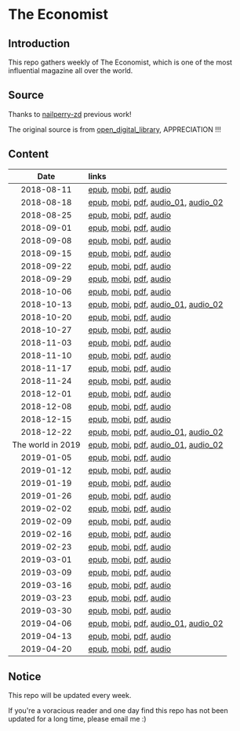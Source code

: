 # The Economist

## Introduction

This repo gathers weekly of The Economist, which is one of the most influential magazine all over the world.

## Source

Thanks to [nailperry-zd](https://github.com/nailperry-zd/The-Economist) previous work!

The original source is from [open_digital_library](https://vk.com/open_digital_library), APPRECIATION !!!

## Content

| Date | links |
| :----:   | :---- |
| 2018-08-11 | [epub](https://vk.com/doc223751908_472524988?hash=61a4f613a1c24934f8&dl=4ff835ae1c68fc8c6e), [mobi](https://vk.com/doc223751908_472525005?hash=5b3080755ba2d6c366&dl=4a0aa777ae372e38f9), [pdf](https://vk.com/doc223751908_472525027?hash=58ceb47f3dbb37d343&dl=4c46f6aa5588a5ea91), [audio](https://vk.com/doc223751908_472521840?hash=ec64a2664944097502&dl=1d699468e401da3d0b) |
| 2018-08-18 | [epub](https://vk.com/doc223751908_472997053?hash=9d410dbdddd4ed23f2&dl=47e1a76228853ad2ed), [mobi](https://vk.com/doc223751908_472997102?hash=d152241843ab6b560d&dl=c5544811c3e647d412), [pdf](https://vk.com/doc223751908_472997169?hash=f0a62db56ee8ed2dbb&dl=d099f14c346c893b93), [audio_01](https://vk.com/doc223751908_473060989?hash=1fa9d86cd1e1374ed0&dl=cf407422880d37edb3), [audio_02](https://vk.com/doc223751908_473060989?hash=1fa9d86cd1e1374ed0&dl=cf407422880d37edb3) |
| 2018-08-25 | [epub](https://vk.com/doc223751908_473614957?hash=3b35a42099e6b34f73&dl=cff546bb44521541da), [mobi](https://vk.com/doc223751908_473614969?hash=b0900514fe50e3e38d&dl=050c79764fc094c361), [pdf](https://vk.com/doc223751908_473614980?hash=23a98c9bd5bc163cdb&dl=93bf4c039f178d71e5), [audio](https://vk.com/doc223751908_473615072?hash=d9e7a0d74740dc5ba6&dl=1b4e1122c37b00a87e) |
| 2018-09-01 | [epub](https://vk.com/doc223751908_474134637?hash=c7f71d7c0af8fa5483&dl=ddc2f272ffba4de444), [mobi](https://vk.com/doc223751908_474134642?hash=529cea424f59f17d12&dl=5a0042431cc94f3bdd), [pdf](https://vk.com/doc223751908_474134649?hash=8a90ee53acb7ffb507&dl=87783291abe8074458), [audio](https://vk.com/doc223751908_474164271?hash=88d92f0d1b6a29c1cb&dl=2aab7476ff1a42ef27) |
| 2018-09-08 | [epub](https://vk.com/doc223751908_474792174?hash=4a1a5ae830d9036a17&dl=855988ef74c0a94fc5), [mobi](https://vk.com/doc223751908_474792183?hash=2cd55ec47047023d22&dl=59c267a20590e76513), [pdf](https://vk.com/doc223751908_474792197?hash=29ad334a659303a79e&dl=9c760c4aaaaac58e59), [audio](https://vk.com/doc223751908_474792337?hash=3e77af1bf1b0498b41&dl=ec430736cdc1ac7807) |
| 2018-09-15 | [epub](https://vk.com/doc223751908_475581851?hash=6b501fcabe96d1441b&dl=ecfc7bf12ea58eae4d), [mobi](https://vk.com/doc223751908_475581860?hash=698e929c5e40777b87&dl=96bf19fc57243eb48b), [pdf](https://vk.com/doc223751908_475581877?hash=856d9e9284de2399dd&dl=4fc941f9305bca4156), [audio](https://vk.com/doc223751908_475582176?hash=aa5d259022de0e8cf6&dl=8fe12cfbb57c548256) |
| 2018-09-22 | [epub](https://vk.com/doc223751908_476228893?hash=28eb50949ef8f95891&dl=a64853828d62b52bf8), [mobi](https://vk.com/doc223751908_476228902?hash=387eefb7702d8d3021&dl=1a82231de4e2989064), [pdf](https://vk.com/doc223751908_476228907?hash=49d0be9fc0bd233de4&dl=425653ef3ce874fca8), [audio](https://vk.com/doc223751908_476228979?hash=c3e5faba86cbda3e94&dl=b8e7dc66c85b8709af) |
| 2018-09-29 | [epub](https://vk.com/doc223751908_476826632?hash=22f1fcaa58f7d7cf2c&dl=d6b00069d5a94665a1), [mobi](https://vk.com/doc223751908_476826636?hash=4ee595c65055cf8526&dl=1c360840b15b9fd663), [pdf](https://vk.com/doc223751908_476826638?hash=4178b1eaf92cc747a1&dl=54924af5305b27841b), [audio](https://vk.com/doc223751908_476826667?hash=45ef39e080c5c10fe4&dl=3fd09bf04038383fba) |
| 2018-10-06 | [epub](https://vk.com/doc223751908_477542112?hash=898214a3cb22a9e47c&dl=00f9f36953a79b1805), [mobi](https://vk.com/doc223751908_477542114?hash=7d7d2e67803fe81866&dl=67d31d464ad9ed5288), [pdf](https://vk.com/doc223751908_477542120?hash=86127ab22dd5e077e7&dl=fe9fe5200ef25913db), [audio](https://vk.com/doc223751908_477541265?hash=4598db3096e3a7ca1f&dl=12f2dcfad4d852c5d0) |
| 2018-10-13 | [epub](https://vk.com/doc223751908_478275742?hash=f73e954c62d2093b5d&dl=2f3213fc5092367b76), [mobi](https://vk.com/doc223751908_478275746?hash=36a2d0a76b53cdea86&dl=0f7cabcf8112009bf1), [pdf](https://vk.com/doc223751908_478275754?hash=4a4396947dec388422&dl=04e7c6eb06f6c6bab6), [audio_01](https://vk.com/doc223751908_478278613?hash=13fee150184fa95cac&dl=438916066ba52f80b3), [audio_02](https://vk.com/doc223751908_478278652?hash=5efd55d2f3f7c78e79&dl=cd183a05b7f94214c5) |
| 2018-10-20 | [epub](https://vk.com/doc223751908_479109399?hash=3060f8a9461cda682e&dl=f265fc938c0c1a4903), [mobi](https://vk.com/doc223751908_479109407?hash=53040a01d36fe37ebd&dl=947f2bedccb3bf6427), [pdf](https://vk.com/doc223751908_479109411?hash=8e81de0e24f3d8a623&dl=b0e13b7e5922a5e0fa), [audio](https://vk.com/doc223751908_479104603?hash=2c61f81d653b36418a&dl=fea2f674a00e4e3817) |
| 2018-10-27 | [epub](https://vk.com/doc223751908_479802199?hash=2394825fad0f84234a&dl=66d46f0b7e8de9a40e), [mobi](https://vk.com/doc223751908_479802230?hash=ce29edf6400890a823&dl=222638cc3b4cbbd0a2), [pdf](https://vk.com/doc223751908_479802261?hash=3e9c152d7215eaa236&dl=3ecb9b9de93649ca9e), [audio](https://vk.com/doc223751908_479802828?hash=49513a4c940a0f4d4e&dl=bcb36e5f5b515b1f50) |
| 2018-11-03 | [epub](https://vk.com/doc223751908_480503642?hash=0d6371c4a06c1971f8&dl=50319b679c4219a0cc), [mobi](https://vk.com/doc223751908_480503644?hash=3f5160851cbec69fe0&dl=ac0c7fccac45918750), [pdf](https://vk.com/doc223751908_480503645?hash=e63c912034b7a2f7b1&dl=374cc636c4a64e0a6d), [audio](https://vk.com/doc223751908_480623350?hash=2f822e921f72724fd8&dl=a795f7ffe4e0e996ef) |
| 2018-11-10 | [epub](https://vk.com/doc223751908_481305202?hash=3a869f85fc68494f5d&dl=565e98fa6a41f06485), [mobi](https://vk.com/doc223751908_481305228?hash=f9bcbe0a53d89f099d&dl=3769fb67c4243745a4), [pdf](https://vk.com/doc223751908_481305248?hash=e061b68826121f697b&dl=5f26999b2c5240c8be), [audio](https://vk.com/doc223751908_481305618?hash=e40238353330193267&dl=36533f6314a84b890c) |
| 2018-11-17 | [epub](https://vk.com/doc223751908_482073469?hash=d09a141c20cf377491&dl=60f92c9d2b5eb34c69), [mobi](https://vk.com/doc223751908_482073470?hash=6ab540ed4b276918bc&dl=3b88ec75d5cf79c46c), [pdf](https://vk.com/doc223751908_482073471?hash=730bf9b08a5e5328fd&dl=f0b5d760439207bd34), [audio](https://vk.com/doc223751908_482073481?hash=14f388b43af7224c0a&dl=487680a0216377843e) |
| 2018-11-24 | [epub](https://vk.com/doc223751908_482789534?hash=6098506be99e9ba507&dl=6aa85f776305a44020), [mobi](https://vk.com/doc223751908_482789544?hash=f3de2b211327ff3d90&dl=77cdd63130536ee1d3), [pdf](https://vk.com/doc223751908_482789560?hash=2ef221f73f2461ea3f&dl=ae1d969e92c602b717), [audio](https://vk.com/doc223751908_482770199?hash=a618a42c11ddb2bb55&dl=538b6e390c102aca32) |
| 2018-12-01 | [epub](https://vk.com/doc223751908_483534321?hash=ed5dd713adbb4ca840&dl=d3a06b6ce56d56db1b), [mobi](https://vk.com/doc223751908_483534353?hash=470c11ac87747ba55f&dl=36874271b5921b7cc5), [pdf](https://vk.com/doc223751908_483534392?hash=09411c73060fa12c11&dl=f604c3e86e56a8c23c), [audio](https://vk.com/doc223751908_483534917?hash=fa1f51ffc38d2cb90d&dl=df58fb96b0bbad4c2f) |
| 2018-12-08 | [epub](https://vk.com/doc223751908_484424568?hash=20521210c77d5b5009&dl=9decad7f4ee512684e), [mobi](https://vk.com/doc223751908_484424576?hash=3f3d211b0c2dd0094b&dl=6d6e246dd031d76833), [pdf](https://vk.com/doc223751908_484424589?hash=20a759fe2daa61564d&dl=39025cb3f8d5cea090), [audio](https://vk.com/doc223751908_484424733?hash=35595139c6378587cf&dl=4f24dec11f70493c2f) |
| 2018-12-15 | [epub](https://vk.com/doc223751908_485033021?hash=e2555d26f785ff187c&dl=1276b62960b30e8c51), [mobi](https://vk.com/doc223751908_485033025?hash=70d372d2e181d71a94&dl=14151e5326258e1350), [pdf](https://vk.com/doc223751908_485033035?hash=f0e0ce8d78c912dabc&dl=6739e6f4da8c5177d7), [audio](https://vk.com/doc223751908_485033128?hash=83c418d04567f2d9d9&dl=84a978d4af8f16bf51) |
| 2018-12-22 | [epub](https://vk.com/doc223751908_485825553?hash=08beb948bfd69e83c4&dl=edd2a10e3af78c089c), [mobi](https://vk.com/doc223751908_485825561?hash=cd49ed9753e7e82f7b&dl=517cd7487aba6e39d7), [pdf](https://vk.com/doc223751908_485825567?hash=b31dd102931583500e&dl=434a9844454e265b42), [audio_01](https://vk.com/doc223751908_485824819?hash=deccb618506c2da2fc&dl=a6b1dd550109bbc21c), [audio_02](https://vk.com/doc223751908_485824862?hash=cf32ed4cc284eedbdb&dl=27ea839ac5ce741f43) |
| The world in 2019 | [epub](https://vk.com/doc223751908_487059143?hash=94701e75ff425dcf6f&dl=e657c0f060bed18ba4), [mobi](https://vk.com/doc223751908_487059638?hash=49147a9f275ac0978e&dl=789053be928205b4ce), [pdf](https://vk.com/doc223751908_487060055?hash=a0312f47298e52f23c&dl=1ecc0307c0872d3870), [audio_01](https://vk.com/doc223751908_487061016?hash=5f5e38465836feb750&dl=1cbf6cd960a8a535d0), [audio_02](https://vk.com/doc223751908_487061994?hash=a0d3ef7123a8b9a8ec&dl=68afc1995bf48c75d7) |
| 2019-01-05 | [epub](https://vk.com/doc223751908_487683952?hash=ccd136d60910608dc5&dl=04556605f84764af5b), [mobi](https://vk.com/doc223751908_487683955?hash=61c4ac45593f33206f&dl=4064f0e380152ec08f), [pdf](https://vk.com/doc223751908_487683959?hash=fc8f462c90e2c728a8&dl=53b1de5736075c5470), [audio](https://vk.com/doc223751908_487684026?hash=a0330751639c4cda63&dl=7b5f5bd81ade74207d) |
| 2019-01-12 | [epub](https://vk.com/doc223751908_488746487?hash=932f4bc484a9fea388&dl=1f055af0c0f0984c44), [mobi](https://vk.com/doc223751908_488746551?hash=dd80a1b4530a44929a&dl=e77d486a8af7a4cf30), [pdf](https://vk.com/doc223751908_488746619?hash=b2ce8048720f2ef92a&dl=bcf5acf4c67dd9d591), [audio](https://vk.com/doc223751908_488740963?hash=2cd75d12ad19a7a1db&dl=46bb8bdddd03d6a5f2) |
| 2019-01-19 | [epub](https://vk.com/doc223751908_489311782?hash=02a1e1df0aa19649bc&dl=4bb436334bdcfa1292), [mobi](https://vk.com/doc223751908_489311799?hash=e97394279457d616c6&dl=5e398cafaddaff81c9), [pdf](https://vk.com/doc223751908_489311813?hash=5e50943cc1f77f9f4e&dl=60dcbf96c20e35a1e4), [audio](https://vk.com/doc223751908_489312063?hash=74a5a369e1b64ab17f&dl=1ef1841616ddeaa576) |
| 2019-01-26 | [epub](https://vk.com/doc223751908_490111428?hash=60e5a80727ae50eeba&dl=b9e54a9a7a089425b5), [mobi](https://vk.com/doc223751908_490111431?hash=dbf11ca2b669b33f62&dl=01ba90e132f182d36b), [pdf](https://vk.com/doc223751908_490111434?hash=f21975ff6e19038fda&dl=ce92bc00801367dd96), [audio](https://vk.com/doc223751908_490110807?hash=70f48d620be70f16da&dl=416d1bfad81876b36f) |
| 2019-02-02 | [epub](https://vk.com/doc223751908_491018454?hash=404dbff84aaa388f95&dl=2362194f7a63a15ceb), [mobi](https://vk.com/doc223751908_491018432?hash=78cd583088329ac041&dl=ba08a95959c96ca2ae), [pdf](https://vk.com/doc223751908_491018472?hash=8df20546167ef64e48&dl=4fb061d1b856df97de), [audio](https://vk.com/doc223751908_491019066?hash=5bbafb2b2a3bbc84cc&dl=841e253c665a0e4670) |
| 2019-02-09 | [epub](https://vk.com/doc223751908_491700899?hash=969aa7865b1521bb50&dl=be8584ac670ecbafb8), [mobi](https://vk.com/doc223751908_491700914?hash=0b2c47e7ec1a6cf0e7&dl=441ed3c918b62672d1), [pdf](https://vk.com/doc223751908_491700922?hash=d228ff1b3e4e9fbda6&dl=00211f7bba96c01c04), [audio](https://vk.com/doc223751908_491698690?hash=7eb1122ac2686a9b23&dl=7e3f219218c849a6f1) |
| 2019-02-16 | [epub](https://vk.com/doc223751908_492610742?hash=7dbe4762a2abacc866&dl=32badd44f2a5def697), [mobi](https://vk.com/doc223751908_492610925?hash=3a05a92b33e4e63377&dl=b7288d2428677def2b), [pdf](https://vk.com/doc223751908_492611163?hash=35254c54d26040e409&dl=03bae698aaf26e8251), [audio](https://vk.com/doc223751908_492594950?hash=c56977957254f9fc0c&dl=1be79445c66097dcbc) |
| 2019-02-23 | [epub](https://vk.com/doc223751908_493356550?hash=13a5a6e1a8a8685360&dl=987814634f0d86bfd2), [mobi](https://vk.com/doc223751908_493356577?hash=a379bbab20838b939a&dl=98db16dad7502a90b2), [pdf](https://vk.com/doc223751908_493356612?hash=ce80e2b01cf09e2a77&dl=57adb94882a142bebe), [audio](https://vk.com/doc223751908_493357065?hash=4cf198bb9848470340&dl=244b458c5e7aa7e431) |
| 2019-03-01 | [epub](https://vk.com/doc223751908_494138778?hash=9cc744470b1c0a4efa&dl=ae66d910af19442fb4), [mobi](https://vk.com/doc223751908_494138796?hash=fdd0db27c46d65fb08&dl=b1c92852023fbc41c8), [pdf](https://vk.com/doc223751908_494138813?hash=2eecde906d3c1f23db&dl=3b85a709226373caff), [audio](https://vk.com/doc223751908_494139058?hash=71fbb9b81b77aa80be&dl=4d991ab6adec5073d3) |
| 2019-03-09 | [epub](https://vk.com/doc223751908_494931873?hash=d84fea822ba8f87d2b&dl=55df20d141ad9a213a), [mobi](https://vk.com/doc223751908_494931906?hash=e0fad3f686d6bfc02f&dl=03826f22b37b7eee25), [pdf](https://vk.com/doc223751908_494931933?hash=2b79ffa61c96ee5de0&dl=42c6f2b209775710ab), [audio](https://vk.com/doc223751908_494931564?hash=8ee29a25a43e06859b&dl=5bc6a834044e9ba2ed) |
| 2019-03-16 | [epub](https://vk.com/doc223751908_495637377?hash=2f3298570dfe1c1e53&dl=f7fcd8eb84bca38469), [mobi](https://vk.com/doc223751908_495637382?hash=4c8a527084d31b8a76&dl=68fa60f2f7ccaf8cef), [pdf](https://vk.com/doc223751908_495637385?hash=aa9cfcfd5672022e91&dl=dc101534c4583e806a), [audio](https://vk.com/doc223751908_495638444?hash=250d0cb26143b24777&dl=be330abc10ef93107d) |
| 2019-03-23 | [epub](https://vk.com/doc223751908_496536831?hash=6d34165e063dfec2ea&dl=8854af8b734a992483), [mobi](https://vk.com/doc223751908_496536870?hash=edc66b3bd7b9c85355&dl=8091a4a744fb47353a), [pdf](https://vk.com/doc223751908_496536936?hash=e214b6eb81cb49c4b6&dl=49eafe2c0c933079f9), [audio](https://vk.com/doc223751908_496537390?hash=a30dd6734a14620b4a&dl=35bc506cb329f05946) |
| 2019-03-30 | [epub](https://vk.com/doc223751908_497283059?hash=e213cbab3c28f26fbf&dl=3e36ea2fc3191026c4), [mobi](https://vk.com/doc223751908_496536870?hash=edc66b3bd7b9c85355&dl=8091a4a744fb47353a), [pdf](https://vk.com/doc223751908_496536936?hash=e214b6eb81cb49c4b6&dl=49eafe2c0c933079f9), [audio](https://vk.com/doc223751908_496537390?hash=a30dd6734a14620b4a&dl=35bc506cb329f05946) |
| 2019-04-06 | [epub](https://vk.com/doc223751908_498130898?hash=fd1d32a8944f3b13e5&dl=530c341a445f8e4642), [mobi](https://vk.com/doc223751908_498130946?hash=80c365a1dd8d2fd7ae&dl=d338bf34b7782e871e), [pdf](https://vk.com/doc223751908_498131006?hash=e54097777f80c88b3e&dl=298cece89fbfa8e800), [audio_01](https://vk.com/doc223751908_498133119?hash=32a41403abc6b6af74&dl=1e9c3f34a9b546b42f), [audio_02](https://vk.com/doc223751908_498134191?hash=69bc366568ae895e3d&dl=b0ab07942ab5c9d4e0) |
| 2019-04-13 | [epub](https://vk.com/doc223751908_498903806?hash=dec012928d8639bc77&dl=357988f07314fcb211), [mobi](https://vk.com/doc223751908_498903811?hash=d57097b161eaf2162d&dl=2eea29ae68fb24a2d3), [pdf](https://vk.com/doc223751908_498903813?hash=d9730434636609ba2f&dl=f7f25cc4f561c8e865), [audio](https://vk.com/doc223751908_498903845?hash=44f7be57e28f9e071b&dl=63a31144c3c7714948) |
| 2019-04-20 | [epub](https://vk.com/doc223751908_499702098?hash=c726e617efd2f25cb5&dl=8e4f29ff85b4aeb64d), [mobi](https://vk.com/doc223751908_499702099?hash=50862baf3c0626fc38&dl=dacff3f3b3491a310c), [pdf](https://vk.com/doc223751908_499702100?hash=bb4f6ec4d03e9757aa&dl=a7819e8519bbfef64f), [audio](https://vk.com/doc223751908_499702245?hash=63ec441d19764106e1&dl=e594b27e11da8ab6a8) |

## Notice

This repo will be updated every week. 

If you're a voracious reader and one day find this repo has not been updated for a long time, please email me :)
